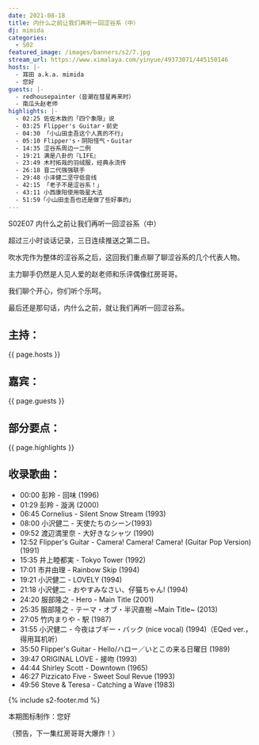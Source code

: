 ```yaml
---
date: 2021-08-18
title: 内什么之前让我们再听一回涩谷系（中）
dj: mimida
categories:
  - S02
featured_image: /images/banners/s2/7.jpg
stream_url: https://www.ximalaya.com/yinyue/49373071/445150146
hosts: |-
  - 耳田 a.k.a. mimida
  - 您好
guests: |-
  - redhousepainter（音潮在彗星再来时）
  - 南瓜头赵老师
highlights: |-
  - 02:25 佐佐木敦的「四个象限」说
  - 03:25 Flipper's Guitar・前史
  - 04:30 「小山田圭吾这个人真的不行」
  - 05:10 Flipper's・阴阳怪气・Guitar
  - 14:35 涩谷系周边一二例
  - 19:21 满是八卦的『LIFE』
  - 23:49 木村拓哉的羽绒服，经典永流传
  - 26:18 音二代强强联手
  - 29:48 小泽健二坚守低音线
  - 42:15 「老子不是涩谷系！」
  - 43:11 小西康阳使用吸星大法
  - 51:59「小山田圭吾也还是做了些好事的」
---
```


S02E07 内什么之前让我们再听一回涩谷系（中）

超过三小时谈话记录，三日连续推送之第二日。

吹水完作为整体的涩谷系之后，这回我们重点聊了聊涩谷系的几个代表人物。

主力聊手仍然是人见人爱的赵老师和乐评偶像红房哥哥。

我们聊个开心，你们听个乐呵。

最后还是那句话，内什么之前，就让我们再听一回涩谷系。

## 主持：

{{ page.hosts }}

## 嘉宾：

{{ page.guests }}

## 部分要点：

{{ page.highlights }}

## 收录歌曲：

- 00:00 彭羚 - 回味 (1996)
- 01:29 彭羚 - 漩涡 (2000)
- 06:45 Cornelius - Silent Snow Stream (1993)
- 08:00 小沢健二 - 天使たちのシーン(1993)
- 09:52 渡辺満里奈 - 大好きなシャツ (1990)
- 12:52 Flipper's Guitar - Camera! Camera! Camera! (Guitar Pop Version) (1991)
- 15:35 井上睦都実 - Tokyo Tower (1992)
- 17:01 市井由理 - Rainbow Skip (1994)
- 19:21 小沢健二 - LOVELY (1994)
- 21:18 小沢健二 - おやすみなさい、仔猫ちゃん! (1994)
- 24:20 服部隆之 - Hero - Main Title (2001)
- 25:35 服部隆之 - テーマ・オブ・半沢直樹 ~Main Title~ (2013)
- 27:05 竹内まりや - 駅 (1987)
- 31:55 小沢健二 - 今夜はブギー・バック (nice vocal) (1994)（EQed ver.，得用耳机听）
- 35:50 Flipper's Guitar - Hello/ハロー／いとこの来る日曜日 (1989)
- 39:47 ORIGINAL LOVE - 接吻 (1993)
- 44:44 Shirley Scott - Downtown (1965)
- 46:27 Pizzicato Five - Sweet Soul Revue (1993)
- 49:56 Steve & Teresa - Catching a Wave (1983)

{% include s2-footer.md %}

本期图标制作：您好

（预告，下一集红房哥哥大爆炸！）